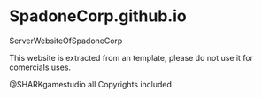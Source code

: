 # SpadoneCorp.github.io
ServerWebsiteOfSpadoneCorp

This website is extracted from an template, please do not use it for comercials uses.

@SHARKgamestudio all Copyrights included
